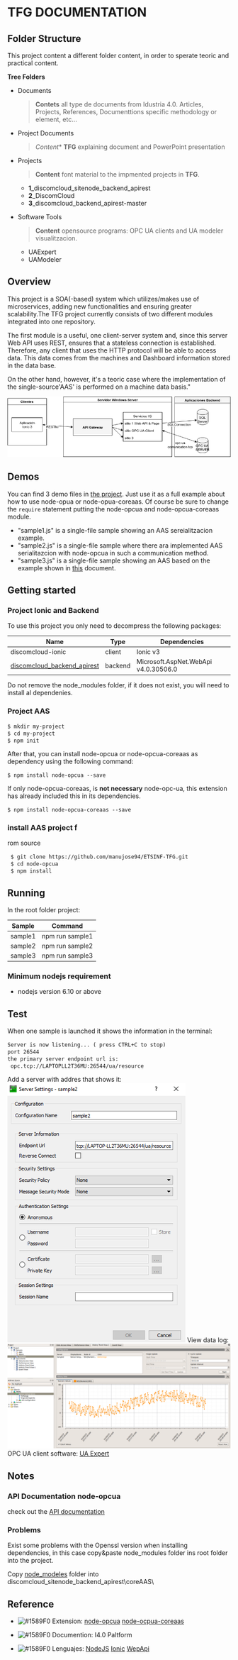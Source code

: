 

__TFG DOCUMENTATION__
=================


## __Folder Structure__

This project content a different folder content, in order to sperate teoric and practical content.

**Tree Folders**
- Documents
	> **Contets** all type de documents from Idustria 4.0. Articles, Projects, References, Documenttions specific methodology or element, etc... 

- Project Documents
	> *Content** **TFG** explaining document and PowerPoint presentation

- Projects
    > **Content** font material to the impmented projects in **TFG**.
    - **1**_discomcloud_sitenode_backend_apirest 
    - **2**_DiscomCloud 
    - **3**_discomcloud_backend_apirest-master 
- Software Tools
	 > **Content** opensource programs: OPC UA clients and UA modeler visualitzacion.
    - UAExpert
    - UAModeler
## Overview
This project is a SOA(-based) system which utilizes/makes use of microservices, adding new functionalities and ensuring greater scalability.The TFG project currently consists of two different modules integrated into one repository.

The first module is a useful, one client-server system and, since this server Web API uses REST, ensures that a stateless connection is established. Therefore, any client that uses the HTTP protocol will be able to access data. This data comes from  the machines and Dashboard information stored in the data base.

On the other hand, however, it's a teoric case where the implementation of the single-source'AAS' is performed on a machine data basis."

![Overall](https://github.com/manujose94/ETSINF-TFG/blob/master/Projects%20Documents/Images/image24.png?raw=true)
## Demos

You can find 3 demo files in [the project](https://github.com/manujose94/ETSINF-TFG/tree/master/Projects/1_discomcloud_sitenode_backend_apirest/discomcloud_sitenode_backend_apirest). Just use it as a full example about how to use  node-opua or node-opua-coreaas. Of course be sure to change the  `require`  statement putting the  node-opcua and node-opcua-coreaas module.
-   "sample1.js"  is a single-file sample showing an AAS sereialitzacion example.
-   "sample2.js" is a single-file sample where there ara implemented AAS serialitazcion with node-opcua in such a communication method.
-   "sample3.js" is a single-file sample showing an AAS based on the example shown in  [this](https://www.plattform-i40.de/I40/Redaktion/EN/Downloads/Publikation/2018-details-of-the-asset-administration-shell.html)  document.
## Getting started
### Project Ionic and Backend
To use this project you only need to decompress the following packages:

| Name | Type | Dependencies  |
|--|--|--|
| discomcloud-ionic | client | Ionic v3|
| [discomcloud_backend_apirest](https://github.com/manujose94/ETSINF-TFG/tree/master/Projects/3_discomcloud_backend_apirest-master) | backend  | Microsoft.AspNet.WebApi v4.0.30506.0|

Do not remove the node_modules folder, if it does not exist, you will need to install al dependenies.

### Project AAS

```
$ mkdir my-project
$ cd my-project
$ npm init
```
After that, you can install node-opcua or node-opcua-coreaas as dependency using the following command:

```
$ npm install node-opcua --save
```

If only node-opcua-coreaas, is **not necessary** node-opc-ua, this extension  has already included this in its dependencies.
```
$ npm install node-opcua-coreaas --save
```
### install AAS project f
rom source
```
 $ git clone https://github.com/manujose94/ETSINF-TFG.git
 $ cd node-opcua
 $ npm install
```
## Running
In the root folder project:

| Sample | Command |
|--|--|
| sample1 | npm run sample1 |
| sample2 | npm run sample2 |
| sample3 | npm run sample3 |

### Minimum nodejs requirement
-   nodejs version 6.10 or above
## Test
When one sample is launched it shows the information in the terminal:

    Server is now listening... ( press CTRL+C to stop) 
    port 26544 
    the primary server endpoint url is:
     opc.tcp://LAPTOPLL2T36MU:26544/ua/resource

Add a server with addres that shows it:
![enter image description here](https://github.com/manujose94/ETSINF-TFG/blob/master/Projects%20Documents/Images/addserver.PNG?raw=true)
View data log:
![enter image description here](https://github.com/manujose94/ETSINF-TFG/blob/master/Projects%20Documents/Images/image49.png?raw=true)
OPC UA client software: [UA Expert](https://www.unified-automation.com/products/development-tools/uaexpert.html)

## Notes
### API Documentation node-opcua

check out the [API documentation](http://node-opcua.github.io/api_doc/index.html)
### Problems
Exist some problems with the Openssl version when installing dependencies, in this case copy&paste node_modules folder ins root folder into the project.

Copy [node_modeles](https://github.com/manujose94/ETSINF-TFG/blob/master/Projects/node_modules.7z) folder into discomcloud_sitenode_backend_apirest\coreAAS\

## Reference
 - ![#1589F0](https://placehold.it/15/f03c15/000000?text=+) Extension:
 [node-opcua](https://github.com/node-opcua/node-opcua)
 [node-ocpua-coreaas](https://github.com/OPCUAUniCT/node-opcua-coreaas)
 - ![#1589F0](https://placehold.it/15/f03c15/000000?text=+) Documention:
 I4.0 Paltform
 
 - ![#1589F0](https://placehold.it/15/f03c15/000000?text=+) Lenguajes:
 [NodeJS](https://nodejs.org/es/)
 [Ionic](https://github.com/ionic-team/ionic-v3)
 [WepApi](https://dotnet.microsoft.com/apps/aspnet/apis)
